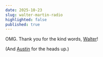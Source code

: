 ```yaml
---
date: 2025-10-23
slug: walter-martin-radio
highlighted: false
published: true
---
```

OMG. Thank you for the kind words, [Walter](https://open.substack.com/pub/waltermartin/p/episode-54-the-music-of-our-moment?r=62534&utm_campaign=post&utm_medium=web&showWelcomeOnShare=false)!

(And [Austin](https://austinkleon.com/) for the heads up.)